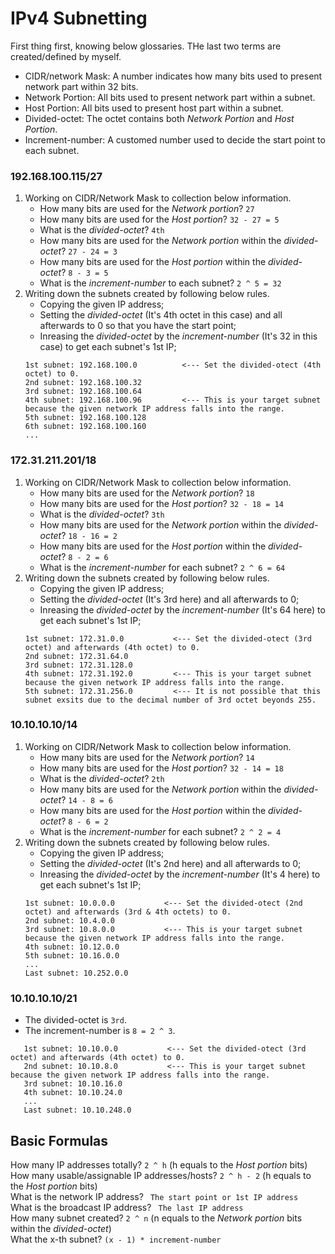 # IPv4 Subnetting
First thing first, knowing below glossaries. THe last two terms are created/defined by myself.
- CIDR/network Mask: A number indicates how many bits used to present network part within 32 bits.
- Network Portion: All bits used to present network part within a subnet.
- Host Portion: All bits used to present host part within a subnet.
- Divided-octet: The octet contains both *Network Portion* and *Host Portion*. 
- Increment-number: A customed number used to decide the start point to each subnet. 

### 192.168.100.115/27
1. Working on CIDR/Network Mask to collection below information.
   - How many bits are used for the *Network portion*? ` 27 `
   - How many bits are used for the *Host portion*? ` 32 - 27 = 5 `
   - What is the *divided-octet*? ` 4th `
   - How many bits are used for the *Network portion* within the *divided-octet*? ` 27 - 24 = 3 `
   - How many bits are used for the *Host portion* within the *divided-octet*? ` 8 - 3 = 5 `
   - What is the *increment-number* to each subnet? ` 2 ^ 5 = 32 `
2. Writing down the subnets created by following below rules.
   - Copying the given IP address;
   - Setting the *divided-octet* (It's 4th octet in this case) and all afterwards to 0 so that you have the start point;
   - Inreasing the *divided-octet* by the *increment-number* (It's 32 in this case) to get each subnet's 1st IP;
   ```
   1st subnet: 192.168.100.0          <--- Set the divided-otect (4th octet) to 0.
   2nd subnet: 192.168.100.32
   3rd subnet: 192.168.100.64
   4th subnet: 192.168.100.96         <--- This is your target subnet because the given network IP address falls into the range.
   5th subnet: 192.168.100.128
   6th subnet: 192.168.100.160
   ...
   ```
### 172.31.211.201/18
1. Working on CIDR/Network Mask to collection below information.
   - How many bits are used for the *Network portion*? ` 18 `
   - How many bits are used for the *Host portion*? ` 32 - 18 = 14 `
   - What is the *divided-octet*? ` 3th `
   - How many bits are used for the *Network portion* within the *divided-octet*? ` 18 - 16 = 2 `
   - How many bits are used for the *Host portion* within the *divided-octet*? ` 8 - 2 = 6 `
   - What is the *increment-number* for each subnet? ` 2 ^ 6 = 64 `
2. Writing down the subnets created by following below rules.
   - Copying the given IP address;
   - Setting the *divided-octet* (It's 3rd here) and all afterwards to 0;
   - Inreasing the *divided-octet* by the *increment-number* (It's 64 here) to get each subnet's 1st IP;
   ```
   1st subnet: 172.31.0.0           <--- Set the divided-otect (3rd octet) and afterwards (4th octet) to 0.
   2nd subnet: 172.31.64.0
   3rd subnet: 172.31.128.0
   4th subnet: 172.31.192.0         <--- This is your target subnet because the given network IP address falls into the range.
   5th subnet: 172.31.256.0         <--- It is not possible that this subnet exsits due to the decimal number of 3rd octet beyonds 255.
   ```
### 10.10.10.10/14
1. Working on CIDR/Network Mask to collection below information.
   - How many bits are used for the *Network portion*? ` 14 `
   - How many bits are used for the *Host portion*? ` 32 - 14 = 18 `
   - What is the *divided-octet*? ` 2th `
   - How many bits are used for the *Network portion* within the *divided-octet*? ` 14 - 8 = 6 `
   - How many bits are used for the *Host portion* within the *divided-octet*? ` 8 - 6 = 2 `
   - What is the *increment-number* for each subnet? ` 2 ^ 2 = 4 `
2. Writing down the subnets created by following below rules.
   - Copying the given IP address;
   - Setting the *divided-octet* (It's 2nd here) and all afterwards to 0;
   - Inreasing the *divided-octet* by the *increment-number* (It's 4 here) to get each subnet's 1st IP;
   ```
   1st subnet: 10.0.0.0           <--- Set the divided-otect (2nd octet) and afterwards (3rd & 4th octets) to 0.
   2nd subnet: 10.4.0.0
   3rd subnet: 10.8.0.0           <--- This is your target subnet because the given network IP address falls into the range.
   4th subnet: 10.12.0.0
   5th subnet: 10.16.0.0
   ...
   Last subnet: 10.252.0.0
   ```
### 10.10.10.10/21
- The divided-octet is `3rd`.
- The increment-number is `8 = 2 ^ 3`.
```
   1st subnet: 10.10.0.0           <--- Set the divided-otect (3rd octet) and afterwards (4th octet) to 0.
   2nd subnet: 10.10.8.0           <--- This is your target subnet because the given network IP address falls into the range.
   3rd subnet: 10.10.16.0
   4th subnet: 10.10.24.0
   ...
   Last subnet: 10.10.248.0
```


## Basic Formulas
How many IP addresses totally? ` 2 ^ h ` (h equals to the *Host portion* bits)  
How many usable/assignable IP addresses/hosts? ` 2 ^ h - 2 ` (h equals to the *Host portion* bits)  
What is the network IP address? ` The start point or 1st IP address`  
What is the broadcast IP address? ` The last IP address`  
How many subnet created? ` 2 ^ n ` (n equals to the *Network portion* bits within the *divided-octet*)  
What the x-th subnet? ` (x - 1) * increment-number `  

